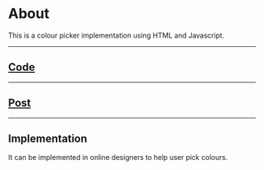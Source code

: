 # About

This is a colour picker implementation using HTML and Javascript.

 ***

## <a href = "https://github.com/niyazbadar/days-of-code-streak/blob/main/Day%204/colour%20picker.html">Code</a>

---

## <a href = "https://www.linkedin.com/posts/activity-7019227196539965440-V-lE?utm_source=share&utm_medium=member_desktop">Post</a>

---

## Implementation

It can be implemented in online designers to help user pick colours.
